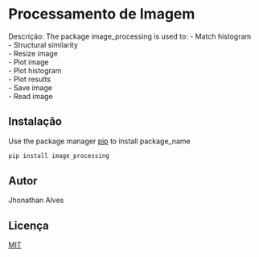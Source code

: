 # Processamento de Imagem

Descrição: 
The package image_processing is used to:
	- Match histogram<br />
	- Structural similarity<br />
	- Resize image<br />
	- Plot image<br />
	- Plot histogram<br />
	- Plot results<br />
	- Save image<br />
	- Read image<br />

## Instalação

Use the package manager [pip](https://pip.pypa.io/en/stable/) to install package_name

```bash
pip install image_processing
```

## Autor
Jhonathan Alves

## Licença
[MIT](https://choosealicense.com/licenses/mit/)